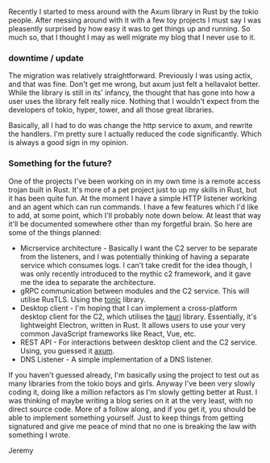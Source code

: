 <!--
title: Better Axumbody...
date: 20220526
-->

Recently I started to mess around with the Axum library in Rust by the tokio people. After messing around with it with a few toy projects I must say I was pleasently surprised by how easy it was to get things up and running. So much so, that I thought I may as well migrate my blog that I never use to it. 

### downtime / update

The migration was relatively straightforward. Previously I was using actix, and that was fine. Don't get me wrong, but axum just felt a hellavalot better. While the library is still in its' infancy, the thought that has gone into how a user uses the library felt really nice. Nothing that I wouldn't expect from the developers of tokio, hyper, tower, and all those great libraries.

Basically, all I had to do was change the http service to axum, and rewrite the handlers. I'm pretty sure I actually reduced the code significantly. Which is always a good sign in my opinion.

### Something for the future?

One of the projects I've been working on in my own time is a remote access trojan built in Rust. It's more of a pet project just to up my skills in Rust, but it has been quite fun. At the moment I have a simple HTTP listener working and an agent which can run commands. I have a few features which I'd like to add, at some point, which I'll probably note down below. At least that way it'll be documented somewhere other than my forgetful brain. So here are some of the things planned:

* Micrservice architecture - Basically I want the C2 server to be separate from the listeners, and I was potentially thinking of having a separate service which consumes logs. I can't take credit for the idea though, I was only recently introduced to the mythic c2 framework, and it gave me the idea to separate the architecture.
* gRPC communication between modules and the C2 service. This will utilise RusTLS. Using the [tonic](https://github.com/hyperium/tonic) library.
* Desktop client - I'm hoping that I can implement a cross-platform desktop client for the C2, which utilises the [tauri](https://tauri.studio) library. Essentially, it's lightweight Electron, written in Rust. It allows users to use your very common JavaScript frameworks like React, Vue, etc.
* REST API - For interactions between desktop client and the C2 service. Using, you guessed it [axum](https://github.com/tokio-rs/axum).
* DNS Listener - A simple implementation of a DNS listener.

If you haven't guessed already, I'm basically using the project to test out as many libraries from the tokio boys and girls. Anyway I've been very slowly coding it, doing like a million refactors as I'm slowly getting better at Rust. I was thinking of maybe writing a blog series on it at the very least, with no direct source code. More of a follow along, and if you get it, you should be able to implement something yourself. Just to keep things from getting signatured and give me peace of mind that no one is breaking the law with something I wrote.


Jeremy
